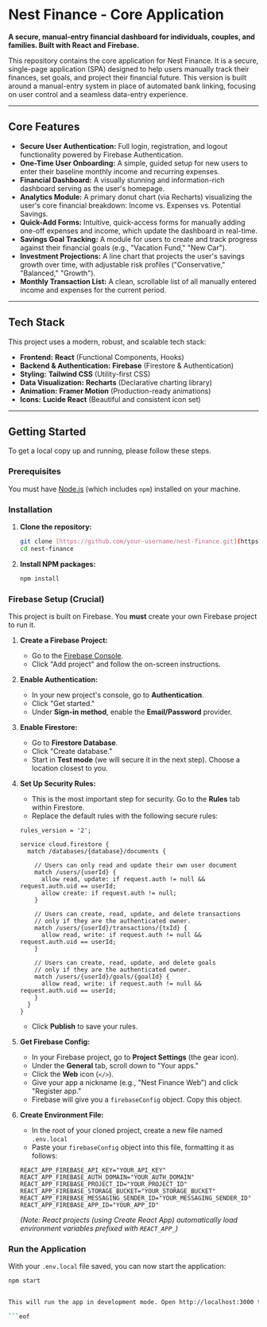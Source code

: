 # Nest Finance - Core Application

**A secure, manual-entry financial dashboard for individuals, couples, and families. Built with React and Firebase.**

This repository contains the core application for Nest Finance. It is a secure, single-page application (SPA) designed to help users manually track their finances, set goals, and project their financial future. This version is built around a manual-entry system in place of automated bank linking, focusing on user control and a seamless data-entry experience.

---

## Core Features

* **Secure User Authentication:** Full login, registration, and logout functionality powered by Firebase Authentication.
* **One-Time User Onboarding:** A simple, guided setup for new users to enter their baseline monthly income and recurring expenses.
* **Financial Dashboard:** A visually stunning and information-rich dashboard serving as the user's homepage.
* **Analytics Module:** A primary donut chart (via Recharts) visualizing the user's core financial breakdown: Income vs. Expenses vs. Potential Savings.
* **Quick-Add Forms:** Intuitive, quick-access forms for manually adding one-off expenses and income, which update the dashboard in real-time.
* **Savings Goal Tracking:** A module for users to create and track progress against their financial goals (e.g., "Vacation Fund," "New Car").
* **Investment Projections:** A line chart that projects the user's savings growth over time, with adjustable risk profiles ("Conservative," "Balanced," "Growth").
* **Monthly Transaction List:** A clean, scrollable list of all manually entered income and expenses for the current period.

---

## Tech Stack

This project uses a modern, robust, and scalable tech stack:

* **Frontend:** **React** (Functional Components, Hooks)
* **Backend & Authentication:** **Firebase** (Firestore & Authentication)
* **Styling:** **Tailwind CSS** (Utility-first CSS)
* **Data Visualization:** **Recharts** (Declarative charting library)
* **Animation:** **Framer Motion** (Production-ready animations)
* **Icons:** **Lucide React** (Beautiful and consistent icon set)

---

## Getting Started

To get a local copy up and running, please follow these steps.

### Prerequisites

You must have [Node.js](https://nodejs.org/) (which includes `npm`) installed on your machine.

### Installation

1.  **Clone the repository:**
    ```sh
    git clone [https://github.com/your-username/nest-finance.git](https://github.com/your-username/nest-finance.git)
    cd nest-finance
    ```

2.  **Install NPM packages:**
    ```sh
    npm install
    ```

### Firebase Setup (Crucial)

This project is built on Firebase. You **must** create your own Firebase project to run it.

1.  **Create a Firebase Project:**
    * Go to the [Firebase Console](https://console.firebase.google.com/).
    * Click "Add project" and follow the on-screen instructions.

2.  **Enable Authentication:**
    * In your new project's console, go to **Authentication**.
    * Click "Get started."
    * Under **Sign-in method**, enable the **Email/Password** provider.

3.  **Enable Firestore:**
    * Go to **Firestore Database**.
    * Click "Create database."
    * Start in **Test mode** (we will secure it in the next step). Choose a location closest to you.

4.  **Set Up Security Rules:**
    * This is the most important step for security. Go to the **Rules** tab within Firestore.
    * Replace the default rules with the following secure rules:
    ```rules
    rules_version = '2';

    service cloud.firestore {
      match /databases/{database}/documents {

        // Users can only read and update their own user document
        match /users/{userId} {
          allow read, update: if request.auth != null && request.auth.uid == userId;
          allow create: if request.auth != null;
        }

        // Users can create, read, update, and delete transactions
        // only if they are the authenticated owner.
        match /users/{userId}/transactions/{txId} {
          allow read, write: if request.auth != null && request.auth.uid == userId;
        }

        // Users can create, read, update, and delete goals
        // only if they are the authenticated owner.
        match /users/{userId}/goals/{goalId} {
          allow read, write: if request.auth != null && request.auth.uid == userId;
        }
      }
    }
    ```
    * Click **Publish** to save your rules.

5.  **Get Firebase Config:**
    * In your Firebase project, go to **Project Settings** (the gear icon).
    * Under the **General** tab, scroll down to "Your apps."
    * Click the **Web** icon (`</>`).
    * Give your app a nickname (e.g., "Nest Finance Web") and click "Register app."
    * Firebase will give you a `firebaseConfig` object. Copy this object.

6.  **Create Environment File:**
    * In the root of your cloned project, create a new file named `.env.local`
    * Paste your `firebaseConfig` object into this file, formatting it as follows:

    ```.env
    REACT_APP_FIREBASE_API_KEY="YOUR_API_KEY"
    REACT_APP_FIREBASE_AUTH_DOMAIN="YOUR_AUTH_DOMAIN"
    REACT_APP_FIREBASE_PROJECT_ID="YOUR_PROJECT_ID"
    REACT_APP_FIREBASE_STORAGE_BUCKET="YOUR_STORAGE_BUCKET"
    REACT_APP_FIREBASE_MESSAGING_SENDER_ID="YOUR_MESSAGING_SENDER_ID"
    REACT_APP_FIREBASE_APP_ID="YOUR_APP_ID"
    ```
    *(Note: React projects (using Create React App) automatically load environment variables prefixed with `REACT_APP_`)*

### Run the Application

With your `.env.local` file saved, you can now start the application:

```sh
npm start


This will run the app in development mode. Open http://localhost:3000 to view it in your browser.

```eof
